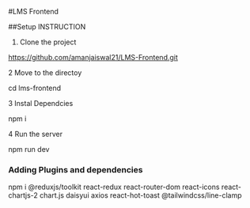 #LMS Frontend

##Setup INSTRUCTION

1. Clone the project


https://github.com/amanjaiswal21/LMS-Frontend.git

2 Move to the directoy

cd lms-frontend



3 Instal Dependcies

npm i


4 Run the server

npm run dev


### Adding Plugins and dependencies
npm i @reduxjs/toolkit react-redux react-router-dom react-icons react-chartjs-2 chart.js daisyui axios react-hot-toast @tailwindcss/line-clamp

